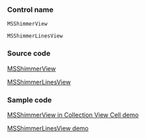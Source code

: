 ### Control name

`MSShimmerView`

`MSShimmerLinesView`

### Source code

[MSShimmerView](https://github.com/OfficeDev/ui-fabric-ios/blob/master/OfficeUIFabric/Shimmer/MSShimmerView.swift)

[MSShimmerLinesView](https://github.com/OfficeDev/ui-fabric-ios/blob/master/OfficeUIFabric/Shimmer/MSShimmerLinesView.swift)

### Sample code

[MSShimmerView in Collection View Cell demo](https://github.com/OfficeDev/ui-fabric-ios/blob/master/OfficeUIFabric.Demo/OfficeUIFabric.Demo/Demos/MSCollectionViewCellShimmerDemoController.swift)

[MSShimmerLinesView demo](https://github.com/OfficeDev/ui-fabric-ios/blob/master/OfficeUIFabric.Demo/OfficeUIFabric.Demo/Demos/MSShimmerLinesViewDemoController.swift)
